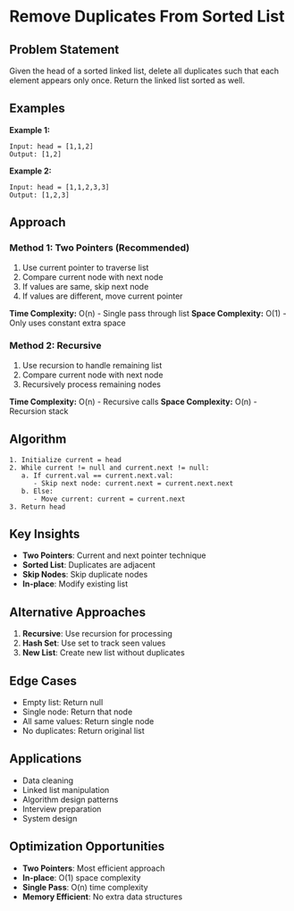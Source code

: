 # Remove Duplicates From Sorted List

## Problem Statement

Given the head of a sorted linked list, delete all duplicates such that each element appears only once. Return the linked list sorted as well.

## Examples

**Example 1:**
```
Input: head = [1,1,2]
Output: [1,2]
```

**Example 2:**
```
Input: head = [1,1,2,3,3]
Output: [1,2,3]
```

## Approach

### Method 1: Two Pointers (Recommended)
1. Use current pointer to traverse list
2. Compare current node with next node
3. If values are same, skip next node
4. If values are different, move current pointer

**Time Complexity:** O(n) - Single pass through list
**Space Complexity:** O(1) - Only uses constant extra space

### Method 2: Recursive
1. Use recursion to handle remaining list
2. Compare current node with next node
3. Recursively process remaining nodes

**Time Complexity:** O(n) - Recursive calls
**Space Complexity:** O(n) - Recursion stack

## Algorithm

```
1. Initialize current = head
2. While current != null and current.next != null:
   a. If current.val == current.next.val:
      - Skip next node: current.next = current.next.next
   b. Else:
      - Move current: current = current.next
3. Return head
```

## Key Insights

- **Two Pointers**: Current and next pointer technique
- **Sorted List**: Duplicates are adjacent
- **Skip Nodes**: Skip duplicate nodes
- **In-place**: Modify existing list

## Alternative Approaches

1. **Recursive**: Use recursion for processing
2. **Hash Set**: Use set to track seen values
3. **New List**: Create new list without duplicates

## Edge Cases

- Empty list: Return null
- Single node: Return that node
- All same values: Return single node
- No duplicates: Return original list

## Applications

- Data cleaning
- Linked list manipulation
- Algorithm design patterns
- Interview preparation
- System design

## Optimization Opportunities

- **Two Pointers**: Most efficient approach
- **In-place**: O(1) space complexity
- **Single Pass**: O(n) time complexity
- **Memory Efficient**: No extra data structures
